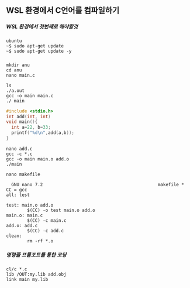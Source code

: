 ## WSL 환경에서 C언어를 컴파일하기

##### WSL 환경에서 첫번째로 해야할것
```wsl
ubuntu
~$ sudo apt-get update
~$ sudo apt-get update -y
```
##### 
```Linux
mkdir anu
cd anu
nano main.c
```
```Linux
ls
./a.out
gcc -o main main.c
./ main
```
```c
#include <stdio.h>
int add(int, int)
void main(){
  int a=22, b=33;
  printf("%d\n",add(a,b));
}
```
```
nano add.c
gcc -c *.c
gcc -o main main.o add.o
./main
```
```
nano makefile
```
```
  GNU nano 7.2                                            makefile *                                                    CC = gcc
all: test

test: main.o add.o
        $(CC) -o test main.o add.o
main.o: main.c
        $(CC) -c main.c
add.o: add.c
        $(CC) -c add.c
clean:
        rm -rf *.o
```
##### 명령줄 프롬포트를 통한 코딩
```
cl/c *.c
lib /OUT:my.lib add.obj
link main my.lib
```
